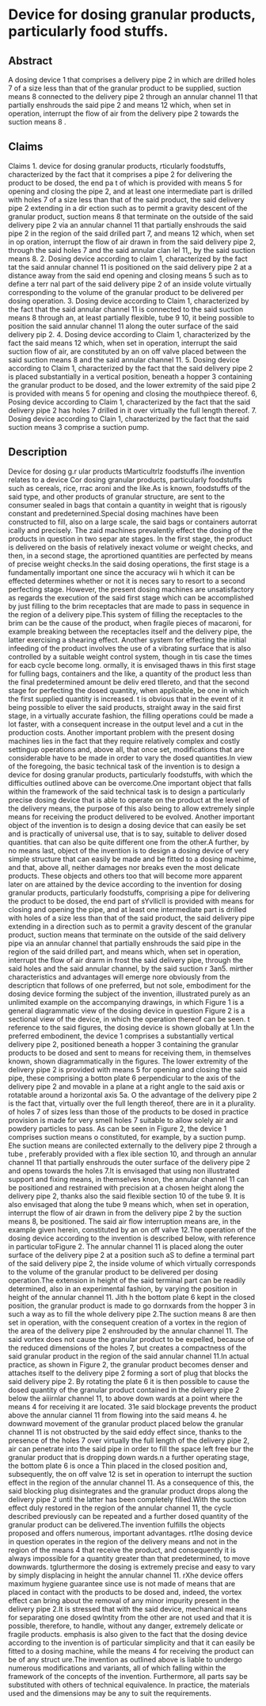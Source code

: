 # Device for dosing granular products, particularly food stuffs.

## Abstract
A dosing device 1 that comprises a delivery pipe 2 in which are drilled holes 7 of a size less than that of the granular product to be supplied, suction means 8 connected to the delivery pipe 2 through an annular channel 11 that partially enshrouds the said pipe 2 and means 12 which, when set in operation, interrupt the flow of air from the delivery pipe 2 towards the suction means 8 .

## Claims
Claims 1. device for dosing granular products, rticularly foodstuffs, characterized by the fact that it comprises a pipe 2 for delivering the product to be dosed, the end pa t of which is provided with means 5 for opening and closing the pipe 2, and at least one intermediate part is drilled with holes 7 of a size less than that of the said product, the said delivery pipe 2 extending in a dir ection such as to permit a gravity descent of the granular product, suction means 8 that terminate on the outside of the said delivery pipe 2 via an annular channel 11 that partially enshrouds the said pipe 2 in the region of the said drilled part 7, and means 12 which, when set in op oration, interrupt the flow of air drawn in from the said delivery pipe 2, through the said holes 7 and the said annular clan lel 11,, by the said suction means 8. 2. Dosing device according to claim 1, characterized by the fact tat the said annular channel 11 is positioned on the said delivery pipe 2 at a distance away from the said end opening and closing means 5 such as to define a terr nal part of the said delivery pipe 2 of an inside volute virtually corresponding to the volume of the granular product to be delivered per dosing operation. 3. Dosing device according to Claim 1, characterized by the fact that the said annular channel 11 is connected to the said suction means 8 through an, at least partially flexible, tube 9 10, it being possible to position the said annular channel 11 along the outer surface of the said delivery pip 2. 4. Dosing device according to Claim 1, characterized by the fact the said means 12 which, when set in operation, interrupt the said suction flow of air, are constituted by an on off valve placed between the said suction means 8 and the said annular channel 11. 5. Dosing device according to Claim 1, characterized by the fact that the said delivery pipe 2 is placed substantially in a vertical position, beneath a hopper 3 containing the granular product to be dosed, and the lower extremity of the said pipe 2 is provided with means 5 for opening and closing the mouthpiece thereof. 6, Posing device according to Claim 1, characterized by the fact that the said delivery pipe 2 has holes 7 drilled in it over virtually the full length thereof. 7. Dosing device according to Clain 1, characterized by the fact that the said suction means 3 comprise a suction pump.

## Description
Device for dosing g.r ular products tMarticultrlz foodstuffs i1he invention relates to a device Cor dosing granular products, particularly foodstuffs such as cereals, rice, rrac aroni and the like.As is known, foodstuffs of the said type, and other products of granular structure, are sent to the consumer sealed in bags that contain a quantity in weight that is rigously constant and predeternined.Special dosing machines have been constructed to fill, also on a large scale, the said bags or containers autorrat ically and precisely. The zaid machines prevalently effect the dosing of the products in question in two separ ate stages. In the first stage, the product is delivered on the basis of relatively inexact volume or weight checks, and then, in a second stage, the aprortioned quantities are perfected by means of precise weight checks.In the said dosing operations, the first stage is a fundamentally important one since the accuracy wii h which it can be effected determines whether or not it is neces sary to resort to a second perfecting stage. However, the present dosing machines are unsatisfactory as regards the execution of the said first stage which can be accomplished by just filling to the brim receptacles that are made to pass in sequence in the region of a delivery pipe.This system of filling the receptacles to the brim can be the cause of the product, when fragile pieces of macaroni, for example breaking between the receptacles itself and the delivery pipe, the latter exercising a shearing effect. Another system for effecting the initial infeeding of the product involves the use of a vibrating surface that is also controlled by a suitable weight control system, though in tis case the times for eacb cycle become long. ormally, it is envisaged thaws in this first stage for fulling bags, containers and the like, a quantity of the product less than the final predetermined amount be deliv ered tllereto, and that the second stage for perfecting the dosed quantity, when applicable, be one in which the first supplied quantity is increased. t is obvious that in the event of it being possible to eliver the said products, straight away in the said first stage, in a virtually accurate fashion, the filling operations could be made a lot faster, with a consequent increase in the output level and a cut in the production costs. Another important problem with the present dosing machines lies in the fact that they require relatively complex and costly settingup operations and, above all, that once set, modifications that are considerable have to be made in order to vary the dosed quantities.In view of the foregoing, the basic technical task of the invention is to design a device for dosing granular products, particularly foodstuffs, with which the difficulties outlined above can be overcome.One important object that falls within the framework of the said technical task is to design a particularly precise dosing device that is able to operate on the product at the level of the delivery means, the purpose of this also being to allow extremely sinple means for receiving the product delivered to be evolved. Another important object of the invention is to design a dosing device that can easily be set and is practically of universal use, that is to say, suitable to deliver dosed quantities. that can also be quite different one from the other.A further, by no means last, object of the invention is to design a dosing device of very simple structure that can easily be made and be fitted to a dosing machime, and that, above all, neither damages nor breaks even the most delicate products. These objects and others too that will become more apparent later on are attained by the device according to the invention for dosing granular products, particularly foodstuffs, comprising a pipe for delivering the product to be dosed, the end part of sYvllicll is provided with means for closing and opening the pipe, and at least one intermediate part is drilled with holes of a size less than that of the said product, the said delivery pipe extending in a direction such as to permit a gravity descent of the granular product, suction means that terminate on the outside of the said delivery pipe via an annular channel that partially enshrouds the said pipe in the region of the said drilled part, and means which, when set in operation, interrupt the flow of air drarm in frost the said delivery pipe, through the said holes and the said annular channel, by the said suction r 3an5. mirther characteristics and advantages will emerge nore obviously from the descripticn that follows of one preferred, but not sole, embodiment for the dosing device forming the subject of the invention, illustrated purely as an unlimited example on the accompanying drawings, in which Figure 1 is a general diagrammatic view of the dosing device in question Figure 2 is a sectional view of the device, in which the operation thereof can be seen. t reference to the said figures, the dosing device is shown globally at 1.In the preferred embodinent, the device 1 comprises a substantially vertical delivery pipe 2, positioned beneath a hopper 3 containing the granular products to be dosed and sent to means for receiving them, in themselves known, shown diagrammatically in the figures. The lower extremity of the delivery pipe 2 is provided with means 5 for opening and closing the said pipe, these comprising a botton plate 6 perpendicular to the axis of the delivery pipe 2 and movable in a plane at a right angle to the said axis or rotatable around a horizontal axis 5a. O the advantage of the delivery pipe 2 is the fact that, virtually over the full length thereof, there are in it a plurality. of holes 7 of sizes less than those of the products to be dosed in practice provision is made for very smell holes 7 suitable to allow solely air and powdery particles to pass. As can be seen in Figure 2, the device 1 comprises suction means o constituted, for example, by a suction pump. Ehe suction means are conilected externally to the delivery pipe 2 through a tube , preferably provided with a flex ible section 10, and through an annular channel 11 that partially enshrouds the outer surface of the delivery pipe 2 and opens towards the holes 7.It is envisaged that using non illustrated support and fixing means, in themselves knon, the annular channel 11 can be positioned and restrained with precision at a chosen height along the delivery pipe 2, thanks also the said flexible section 10 of the tube 9. It is also envisaged that along the tube 9 means which, when set in operation, interrupt the flow of air drawn in from the delivery pipe 2 by the suction means 8, be positioned. The said air flow interruption means are, in the example given herein, constituted by an on off valve 12.The operation of the dosing device according to the invention is described below, with reference in particular toFigure 2. The annular channel 11 is placed along the outer surface of the delivery pipe 2 at a position such aS to define a terminal part of the said delivery pipe 2, the inside volume of which virtually corresponds to the volume of the granular product to be delivered per dosing operation.The extension in height of the said terminal part can be readily determined, also in an experimental fashion, by varying the position in height of the annular channel 11. Jith h the bottom plate 6 kept in the closed position, the granular product is made to go dornxards from the hopper 3 in such a way as to fill the whole delivery pipe 2.The suction means 8 are then set in operation, with the consequent creation of a vortex in the region of the area of the delivery pipe 2 enshrouded by the annular channel 11. The said vortex does not cause the granular product to be expelled, because of the reduced dimensions of the holes 7, but creates a compactness of the said granular product in the region of the said annular channel 11.In actual practice, as shown in Figure 2, the granular product becomes denser and attaches itself to the delivery pipe 2 forming a sort of plug that blocks the said delivery pipe 2. By rotating the plate 6 it is then possible to cause the dosed quantity of the granular product contained in the delivery pipe 2 below the aiiirnlar channel 11, to above down wards at a point where the means 4 for receiving it are located. 31e said blockage prevents the product above the annular ciannel 11 from flowing into the said means 4. he downward movement of the granular product placed below the granular channel 11 is not obstructed by the said eddy effect since, thanks to the presence of the holes 7 over virtually the full length of the delivery pipe 2, air can penetrate into the said pipe in order to fill the space left free bur the granular product that is dropping down wards.n a further operating stage, the bottom plate 6 is once a Thin placed in the closed position and, subsequently, the on off valve 12 is set in operation to interrupt the suction effect in the region of the annular channel 11. As a consequence of this, the said blocking plug disintegrates and the granular product drops along the delivery pipe 2 until the latter has been completely filled.With the suction effect duly restored in the region of the annular channel 11, the cycle described previously can be repeated and a further dosed quantity of the granular product can be delivered.The invention fulfills the objects proposed and offers numerous, important advantages. rt1he dosing device in question operates in the region of the delivery means and not in the region of the means 4 that receive the product, and consequently it is always impossible for a quantity greater than that predetermined, to move downwards. tglurthermore the dosing is extremely precise and easy to vary by simply displacing in height the annular channel 11. rXhe device offers maximum hygiene guarantee since use is not made of means that are placed in contact with the products to be dosed and, indeed, the vortex effect can bring about the removal of any minor impurity present in the delivery pipe 2.It is stressed that with the said device, mechanical means for separating one dosed qwlntity from the other are not used and that it is possible, therefore, to handle, without any danger, extremely delicate or fragile products. emphasis is also given to the fact that the dosing device according to the invention is of particular simplicity and that it can easily be fitted to a dosing machine, while the means 4 for receiving the product can be of any struct ure.The invention as outlined above is liable to undergo numerous modifications and variants, all of which falling within the framework of the concepts of the invention. Furthermore, all parts say be substituted with others of technical equivalence. In practice, the materials used and the dimensions may be any to suit the requirements.